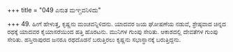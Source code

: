 +++
title = "049 ಎನುತ ಮಞ್ಚವನಿಳಿದು"

+++
49. ಹೀಗೆ ಹೇಳುತ್ತ, ಕೃಷ್ಣನು ಮಂಚವನ್ನಿಳಿದನು. ಯಾದವರ ಜಯ ಘೋಷಣೆಯ ನಡುವೆ, ಶ್ರೇಷ್ಠವಾದ ಚಿನ್ನದ ರಥಕ್ಕೆ ಯಾದವರ ಕೈಯಾಸರೆಯಿಂದ ಹತ್ತಿ ಹೊರಟನು. ಮುನಿಗಳ ಗುಂಪು ಸೇರಿತು. ಆಕಾಶದಲ್ಲಿ ದೇವತೆಗಳ ಗುಂಪು ಸೇರಿತು. ಹಸ್ತಿನಾಪುರದ ಜನರೂ ರಥದೊಡನೆ ಬರುತ್ತಿರಲು ಕೃಷ್ಣನು ಸಭಾಸ್ಥಾನಕ್ಕೆ ಬರುತ್ತಿದ್ದನು.